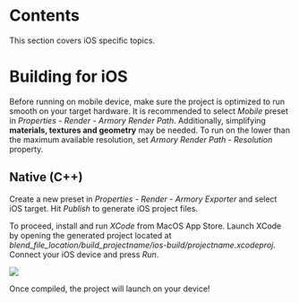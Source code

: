 # Contents

This section covers iOS specific topics.

# Building for iOS

Before running on mobile device, make sure the project is optimized to run smooth on your target hardware. It is recommended to select *Mobile* preset in  *Properties - Render - Armory Render Path*. Additionally, simplifying **materials, textures and geometry** may be needed. To run on the lower than the maximum available resolution, set *Armory Render Path - Resolution* property.

## Native (C++)

Create a new preset in *Properties - Render - Armory Exporter* and select iOS target. Hit *Publish* to generate iOS project files.

To proceed, install and run *XCode* from MacOS App Store. Launch XCode by opening the generated project located at *blend_file_location/build_projectname/ios-build/projectname.xcodeproj*. Connect your iOS device and press *Run*.

![](img/ios/2.jpg)

Once compiled, the project will launch on your device!
